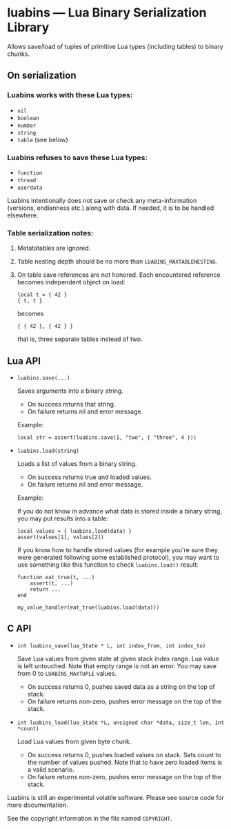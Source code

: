 luabins — Lua Binary Serialization Library
==========================================

Allows save/load of tuples of primitive Lua types (including tables)
to binary chunks.

On serialization
----------------

### Luabins works with these Lua types:

 *  `nil`
 *  `boolean`
 *  `number`
 *  `string`
 *  `table` (see below)

### Luabins refuses to save these Lua types:

 *  `function`
 *  `thread`
 *  `userdata`

Luabins intentionally does not save or check any meta-information
(versions, endianness etc.) along with data. If needed, it is to be handled
elsewhere.

### Table serialization notes:

1.  Metatatables are ignored.
2.  Table nesting depth should be no more than `LUABINS_MAXTABLENESTING`.
3.  On table save references are not honored. Each encountered reference
    becomes independent object on load:

        local t = { 42 }
        { t, t }

    becomes

        { { 42 }, { 42 } }

    that is, three separate tables instead of two.

Lua API
-------

 *  `luabins.save(...)`

    Saves arguments into a binary string.

     *   On success returns that string.
     *   On failure returns nil and error message.

    Example:

        local str = assert(luabins.save(1, "two", { "three", 4 }))

 *  `luabins.load(string)`

    Loads a list of values from a binary string.

     *  On success returns true and loaded values.
     *  On failure returns nil and error message.

    Example:

    If you do not know in advance what data is stored inside a binary string,
    you may put results into a table:

        local values = { luabins.load(data) }
        assert(values[1], values[2])

    If you know how to handle stored values (for example you're sure they were
    generated following some established protocol), you may want to use
    something like this function to check `luabins.load()` result:

        function eat_true(t, ...)
            assert(t, ...)
            return ...
        end

        my_value_handler(eat_true(luabins.load(data)))

C API
-----

 * `int luabins_save(lua_State * L, int index_from, int index_to)`

    Save Lua values from given state at given stack index range.
    Lua value is left untouched. Note that empty range is not an error.
    You may save from 0 to `LUABINS_MAXTUPLE` values.

     *  On success returns 0, pushes saved data as a string on the top of stack.
     *  On failure returns non-zero, pushes error message on the top
        of the stack.

 * `int luabins_load(lua_State *L, unsigned char *data, size_t len, int *count)`

    Load Lua values from given byte chunk.

     *  On success returns 0, pushes loaded values on stack.
        Sets count to the number of values pushed.
        Note that to have zero loaded items is a valid scenario.
     *  On failure returns non-zero, pushes error message on the top
        of the stack.

Luabins is still an experimental volatile software.
Please see source code for more documentation.

See the copyright information in the file named `COPYRIGHT`.
